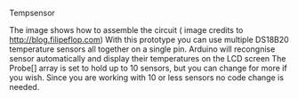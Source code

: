 Tempsensor

The image shows how to assemble the circuit ( image credits to http://blog.filipeflop.com)
With this prototype you can use multiple DS18B20 temperature sensors all together on a single pin. Arduino will recongnise sensor automatically and display their temperatures on the LCD screen
The Probe[] array is set to hold up to 10 sensors, but you can change for more if you wish. Since you are working with 10 or less sensors no code change is needed.
